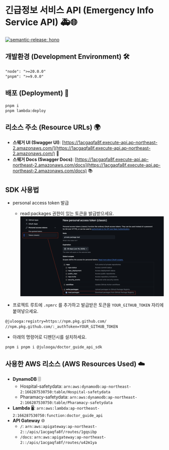 # 긴급정보 서비스 API (Emergency Info Service API) 🚑🌐

[![semantic-release: hono](https://img.shields.io/badge/semantic--release-hono-e10079?logo=semantic-release)](https://github.com/semantic-release/semantic-release)

## 개발환경 (Development Environment) 🛠️

```plaintext
"node": ">=20.0.0"
"pnpm": ">=9.0.0"
```

## 배포 (Deployment) 🚀

```plaintext
pnpm i
pnpm lambda:deploy
```

## 리소스 주소 (Resource URLs) 🌍

- **스웨거 UI (Swagger UI)**: [https://1acgaqfa8f.execute-api.ap-northeast-2.amazonaws.com/](https://1acgaqfa8f.execute-api.ap-northeast-2.amazonaws.com/) 📖
- **스웨거 Docs (Swagger Docs)**: [https://1acgaqfa8f.execute-api.ap-northeast-2.amazonaws.com/docs](https://1acgaqfa8f.execute-api.ap-northeast-2.amazonaws.com/docs) 📚

## SDK 사용법

- personal access token 발급

  - read:packages 권한이 있는 토큰을 발급받으세요.
    ![토큰 발급받는법](public/token.png)

- 프로젝트 루트에 `.npmrc` 를 추가하고 발급받은 토큰을 `YOUR_GITHUB_TOKEN` 자리에 붙여넣으세요.

```txt
@julooga:registry=https://npm.pkg.github.com/
//npm.pkg.github.com/:_authToken=YOUR_GITHUB_TOKEN
```

- 아래의 명령어로 디펜던시를 설치하세요.

```sh
pnpm i pnpm i @julooga/doctor_guide_api_sdk
```

## 사용한 AWS 리소스 (AWS Resources Used) ☁️

- **DynamoDB** 🗄️
  - Hospital-safetydata: `arn:aws:dynamodb:ap-northeast-2:166287530750:table/Hospital-safetydata`
  - Pharamacy-safetydata: `arn:aws:dynamodb:ap-northeast-2:166287530750:table/Pharamacy-safetydata`
- **Lambda** 🖥️: `arn:aws:lambda:ap-northeast-2:166287530750:function:doctor_guide_api`
- **API Gateway** 🌐
  - `/`: `arn:aws:apigateway:ap-northeast-2::/apis/1acgaqfa8f/routes/1gqsibp`
  - `/docs`: `arn:aws:apigateway:ap-northeast-2::/apis/1acgaqfa8f/routes/u42m1ya`
